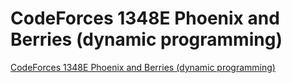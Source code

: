 # CodeForces 1348E Phoenix and Berries (dynamic programming)
[CodeForces 1348E Phoenix and Berries (dynamic programming)](https://aiwithcloud.com/2022/09/14/codeforces_1348e_phoenix_and_berries_dynamic_programming/)